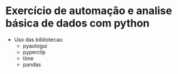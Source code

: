 # Exercício de automação e analise básica de dados com python

- Uso das bibliotecas:
    - pyautogui
    - pyperclip
    - time
    - pandas

